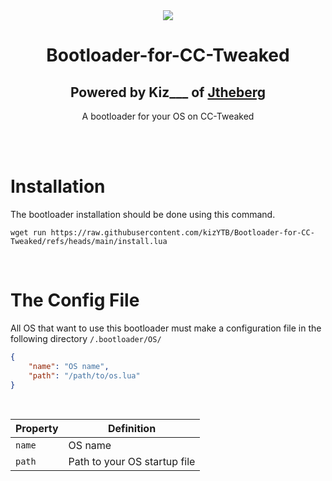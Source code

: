 <div align = "center">
  <img src = "https://www.jtheberg.cloud/assets/img/logo.png" />
  <h1>Bootloader-for-CC-Tweaked</h1>
  <h2>Powered by Kiz___ of <a href="https://jtheberg.cloud">Jtheberg</a></h2>
  <p>A bootloader for your OS on CC-Tweaked</p>
</div>
<br />
<br />

# Installation
The bootloader installation should be done using this command.
```
wget run https://raw.githubusercontent.com/kizYTB/Bootloader-for-CC-Tweaked/refs/heads/main/install.lua
```

<br />

# The Config File
 All OS that want to use this bootloader must make a configuration file in the following directory `/.bootloader/OS/`
```json
{
    "name": "OS name",
    "path": "/path/to/os.lua"
}

```

<br />

| Property | Definition |
| ---- | ---- |
| `name` | OS name |
| `path` | Path to your OS startup file
